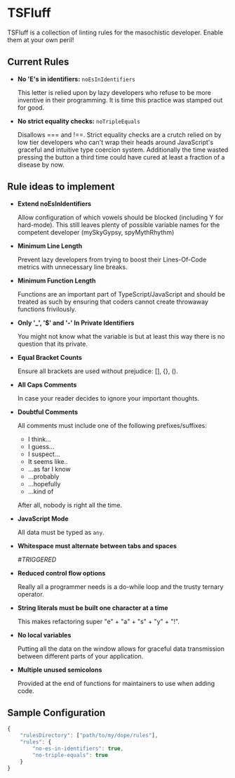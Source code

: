 # TSFluff
TSFluff is a collection of linting rules for the masochistic developer. Enable them at your own peril!

## Current Rules

- **No 'E's in identifiers:** `noEsInIdentifiers`

  This letter is relied upon by lazy developers who refuse to be more inventive in their programming. It is time this practice was stamped out for good.

- **No strict equality checks:** `noTripleEquals`

  Disallows === and !==. Strict equality checks are a crutch relied on by low tier developers who can't wrap their heads around JavaScript's graceful and intuitive type coercion system. Additionally the time wasted pressing the button a third time could have cured at least a fraction of a disease by now.

## Rule ideas to implement

- **Extend noEsInIdentifiers**

  Allow configuration of which vowels should be blocked (including Y for hard-mode). This still leaves plenty of possible variable names for the competent developer (mySkyGypsy, spyMythRhythm)

- **Minimum Line Length**

  Prevent lazy developers from trying to boost their Lines-Of-Code metrics with unnecessary line breaks.

- **Minimum Function Length**

  Functions are an important part of TypeScript/JavaScript and should be treated as such by ensuring that coders cannot create throwaway functions frivilously.

- **Only '_', '$' and '-' In Private Identifiers**

  You might not know what the variable is but at least this way there is no question that its private.

- **Equal Bracket Counts**

  Ensure all brackets are used without prejudice: [], {}, ().

- **All Caps Comments**

  In case your reader decides to ignore your important thoughts.

- **Doubtful Comments**

  All comments must include one of the following prefixes/suffixes:

    - I think...
    - I guess...
    - I suspect...
    - It seems like..
    - ...as far I know
    - ...probably
    - ...hopefully
    - ...kind of

  After all, nobody is right all the time.

- **JavaScript Mode**

  All data must be typed as `any`.

- **Whitespace must alternate between tabs and spaces**

  *#TRIGGERED*

- **Reduced control flow options**

  Really all a programmer needs is a do-while loop and the trusty ternary operator.

- **String literals must be built one character at a time**

  This makes refactoring super "e" + "a" + "s" + "y" + "!".

- **No local variables**

  Putting all the data on the window allows for graceful data transmission between different parts of your application.

- **Multiple unused semicolons**

  Provided at the end of functions for maintainers to use when adding code.

## Sample Configuration

```typescript
{
    "rulesDirectory": ["path/to/my/dope/rules"],
    "rules": {
        "no-es-in-identifiers": true,
        "no-triple-equals": true
    }
}
```

